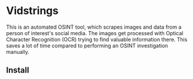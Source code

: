 # Vidstrings

This is an automated OSINT tool, which scrapes images and data from a person of interest's social media. 
The images get processed with Optical Character Recognition (OCR) trying to find valuable information there.
This saves a lot of time compared to performing an OSINT investigation manually.

## Install


